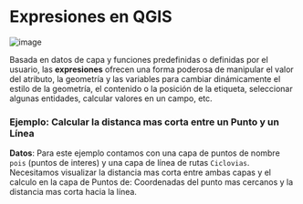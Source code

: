 # Expresiones en QGIS

![image](https://user-images.githubusercontent.com/88239150/207866028-7748b26b-cace-40be-8cc7-e72cb59314cd.png)


Basada en datos de capa y funciones predefinidas o definidas por el usuario, las **expresiones** ofrecen una forma poderosa de manipular el valor del atributo, la geometría y las variables para cambiar dinámicamente el estilo de la geometría, el contenido o la posición de la etiqueta, seleccionar algunas entidades, calcular valores en un campo, etc.


### Ejemplo: Calcular la distanca mas corta entre un Punto y un Línea

**Datos**: Para este ejemplo contamos con una capa de puntos de nombre `pois` (puntos de interes) y una capa de línea de rutas `Ciclovias`. Necesitamos visualizar la distancia mas corta entre ambas capas y el calculo en la capa de Puntos de: Coordenadas del punto mas cercanos y la distancia mas corta hacia la línea.


